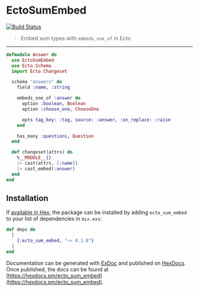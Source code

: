 # EctoSumEmbed
[![Build Status](https://travis-ci.com/tuomohopia/ecto_sum_embed.svg?token=kkyD4t9rsytpc3U64M9V&branch=master)](https://travis-ci.com/tuomohopia/ecto_sum_embed)
> Embed sum types with `embeds_one_of` in Ecto
---

```elixir
defmodule Answer do
  use EctoSumEmbed
  use Ecto.Schema
  import Ecto.Changeset

  schema "answers" do
    field :name, :string

    embeds_one_of :answer do 
      option :boolean, Boolean
      option :choose_one, ChooseOne

      opts tag_key: :tag, source: :answer, :on_replace: :raise
    end

    has_many :questions, Question
  end

  def changeset(attrs) do
    %__MODULE__{}
    |> cast(attrs, [:name])
    |> cast_embed(:answer)
  end
end
```

## Installation

If [available in Hex](https://hex.pm/docs/publish), the package can be installed
by adding `ecto_sum_embed` to your list of dependencies in `mix.exs`:

```elixir
def deps do
  [
    {:ecto_sum_embed, "~> 0.1.0"}
  ]
end
```

Documentation can be generated with [ExDoc](https://github.com/elixir-lang/ex_doc)
and published on [HexDocs](https://hexdocs.pm). Once published, the docs can
be found at [https://hexdocs.pm/ecto_sum_embed](https://hexdocs.pm/ecto_sum_embed).

